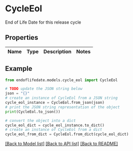 # CycleEol

End of Life Date for this release cycle

## Properties

Name | Type | Description | Notes
------------ | ------------- | ------------- | -------------

## Example

```python
from endoflifedate.models.cycle_eol import CycleEol

# TODO update the JSON string below
json = "{}"
# create an instance of CycleEol from a JSON string
cycle_eol_instance = CycleEol.from_json(json)
# print the JSON string representation of the object
print(CycleEol.to_json())

# convert the object into a dict
cycle_eol_dict = cycle_eol_instance.to_dict()
# create an instance of CycleEol from a dict
cycle_eol_from_dict = CycleEol.from_dict(cycle_eol_dict)
```
[[Back to Model list]](../README.md#documentation-for-models) [[Back to API list]](../README.md#documentation-for-api-endpoints) [[Back to README]](../README.md)


